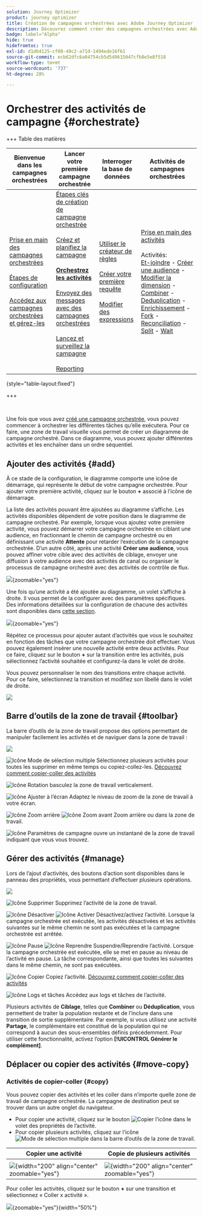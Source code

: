 ```yaml
---
solution: Journey Optimizer
product: journey optimizer
title: Création de campagnes orchestrées avec Adobe Journey Optimizer
description: Découvrez comment créer des campagnes orchestrées avec Adobe Journey Optimizer
badge: label="Alpha"
hide: true
hidefromtoc: true
exl-id: d1d64125-cf00-49c2-a71d-1494ede16f61
source-git-commit: ecb62dfc6a04754cb5d549615047cfb8e5e8f518
workflow-type: tm+mt
source-wordcount: '737'
ht-degree: 28%

---
```


# Orchestrer des activités de campagne {#orchestrate}

+++ Table des matières

| Bienvenue dans les campagnes orchestrées | Lancer votre première campagne orchestrée | Interroger la base de données | Activités de campagnes orchestrées |
|---|---|---|---|
| [Prise en main des campagnes orchestrées](gs-orchestrated-campaigns.md)<br/><br/>[Étapes de configuration](configuration-steps.md)<br/><br/>[Accédez aux campagnes orchestrées et gérez-les](access-manage-orchestrated-campaigns.md) | [Étapes clés de création de campagne orchestrée](gs-campaign-creation.md)<br/><br/>[Créez et planifiez la campagne](create-orchestrated-campaign.md)<br/><br/><b>[Orchestrez les activités](orchestrate-activities.md)</b><br/><br/>[Envoyez des messages avec des campagnes orchestrées](send-messages.md)<br/><br/>[Lancez et surveillez la campagne](start-monitor-campaigns.md)<br/><br/>[Reporting](reporting-campaigns.md) | [Utiliser le créateur de règles](orchestrated-rule-builder.md)<br/><br/>[Créer votre première requête](build-query.md)<br/><br/>[Modifier des expressions](edit-expressions.md) | [Prise en main des activités](activities/about-activities.md)<br/><br/>Activités:<br/>[Et-joindre](activities/and-join.md) - [Créer une audience](activities/build-audience.md) - [Modifier la dimension](activities/change-dimension.md) - [Combiner](activities/combine.md) - [Deduplication](activities/deduplication.md) - [Enrichissement](activities/enrichment.md) - [Fork](activities/fork.md) - [Reconciliation](activities/reconciliation.md) - [Split](activities/split.md) - [Wait](activities/wait.md) |

{style="table-layout:fixed"}

+++

<br/>

Une fois que vous avez [créé une campagne orchestrée](gs-campaign-creation.md), vous pouvez commencer à orchestrer les différentes tâches qu’elle exécutera. Pour ce faire, une zone de travail visuelle vous permet de créer un diagramme de campagne orchestré. Dans ce diagramme, vous pouvez ajouter différentes activités et les enchaîner dans un ordre séquentiel.

## Ajouter des activités {#add}

À ce stade de la configuration, le diagramme comporte une icône de démarrage, qui représente le début de votre campagne orchestrée. Pour ajouter votre première activité, cliquez sur le bouton **+** associé à l’icône de démarrage.

La liste des activités pouvant être ajoutées au diagramme s’affiche. Les activités disponibles dépendent de votre position dans le diagramme de campagne orchestré. Par exemple, lorsque vous ajoutez votre première activité, vous pouvez démarrer votre campagne orchestrée en ciblant une audience, en fractionnant le chemin de campagne orchestré ou en définissant une activité **Attente** pour retarder l’exécution de la campagne orchestrée. D’un autre côté, après une activité **Créer une audience**, vous pouvez affiner votre cible avec des activités de ciblage, envoyer une diffusion à votre audience avec des activités de canal ou organiser le processus de campagne orchestré avec des activités de contrôle de flux.

![](assets/orchestrated-start.png){zoomable="yes"}

Une fois qu’une activité a été ajoutée au diagramme, un volet s’affiche à droite. Il vous permet de la configurer avec des paramètres spécifiques. Des informations détaillées sur la configuration de chacune des activités sont disponibles dans [cette section](activities/about-activities.md).

![](assets/orchestrated-configure-activities.png){zoomable="yes"}

Répétez ce processus pour ajouter autant d’activités que vous le souhaitez en fonction des tâches que votre campagne orchestrée doit effectuer. Vous pouvez également insérer une nouvelle activité entre deux activités. Pour ce faire, cliquez sur le bouton **+** sur la transition entre les activités, puis sélectionnez l’activité souhaitée et configurez-la dans le volet de droite.

Vous pouvez personnaliser le nom des transitions entre chaque activité. Pour ce faire, sélectionnez la transition et modifiez son libellé dans le volet de droite.

![](assets/canvas-transition.png)

## Barre d’outils de la zone de travail {#toolbar}

La barre d’outils de la zone de travail propose des options permettant de manipuler facilement les activités et de naviguer dans la zone de travail :

![](assets/orchestrated-toolbar.png)

![Icône Mode de sélection multiple](assets/do-not-localize/canvas-multiple.svg) Sélectionnez plusieurs activités pour toutes les supprimer en même temps ou copiez-collez-les. [Découvrez comment copier-coller des activités](#copy)

![Icône Rotation](assets/do-not-localize/canvas-rotate.svg) basculez la zone de travail verticalement.

![Icône Ajuster à l’écran](assets/do-not-localize/canvas-fit.svg) Adaptez le niveau de zoom de la zone de travail à votre écran.

![Icône Zoom arrière](assets/do-not-localize/canvas-zoomout.svg) ![Icône Zoom avant](assets/do-not-localize/canvas-zoomin.svg) Zoom arrière ou dans la zone de travail.

![Icône Paramètres de campagne](assets/do-not-localize/canvas-map.svg) ouvre un instantané de la zone de travail indiquant que vous vous trouvez.

## Gérer des activités {#manage}

Lors de l’ajout d’activités, des boutons d’action sont disponibles dans le panneau des propriétés, vous permettant d’effectuer plusieurs opérations.

![](assets/activity-action.png)

![Icône Supprimer](assets/do-not-localize/activity-delete.svg) Supprimez l’activité de la zone de travail.

![Icône Désactiver](assets/do-not-localize/activity-disable.svg) ![Icône Activer](assets/do-not-localize/activity-enable.svg) Désactivez/activez l’activité. Lorsque la campagne orchestrée est exécutée, les activités désactivées et les activités suivantes sur le même chemin ne sont pas exécutées et la campagne orchestrée est arrêtée.

![Icône Pause](assets/do-not-localize/activity-pause.svg) ![Icône Reprendre](assets/do-not-localize/activity-resume.svg) Suspendre/Reprendre l’activité. Lorsque la campagne orchestrée est exécutée, elle se met en pause au niveau de l’activité en pause. La tâche correspondante, ainsi que toutes les suivantes dans le même chemin, ne sont pas exécutées.

![Icône Copier](assets/do-not-localize/activity-copy.svg) Copiez l’activité. [Découvrez comment copier-coller des activités](#copy)

![Icône Logs et tâches](assets/do-not-localize/activity-logs.svg) Accédez aux logs et tâches de l’activité.

Plusieurs activités de **Ciblage**, telles que **Combiner** ou **Déduplication**, vous permettent de traiter la population restante et de l’inclure dans une transition de sortie supplémentaire. Par exemple, si vous utilisez une activité **Partage**, le complémentaire est constitué de la population qui ne correspond à aucun des sous-ensembles définis précédemment. Pour utiliser cette fonctionnalité, activez l’option **[!UICONTROL Générer le complément]**.

## Déplacer ou copier des activités {#move-copy}

### Activités de copier-coller {#copy}

Vous pouvez copier des activités et les coller dans n’importe quelle zone de travail de campagne orchestrée. La campagne de destination peut se trouver dans un autre onglet du navigateur.

* Pour copier une activité, cliquez sur le bouton ![Copier l’icône](assets/do-not-localize/activity-copy.svg) dans le volet des propriétés de l’activité.
* Pour copier plusieurs activités, cliquez sur l’icône ![Mode de sélection multiple](assets/do-not-localize/canvas-multiple.svg) dans la barre d’outils de la zone de travail.

| Copier une activité | Copie de plusieurs activités |
|  ---  |  ---  |
|  |
| ![](assets/orchestrated-copy-1.png){width="200" align="center" zoomable="yes"} | ![](assets/orchestrated-copy-2.png){width="200" align="center" zoomable="yes"} |

Pour coller les activités, cliquez sur le bouton **+** sur une transition et sélectionnez « Coller x activité ».

![](assets/orchestrated-copy-3.png){zoomable="yes"}{width="50%"}

<!--## Example {#example}

Here is an orchestrated campaign example designed to send an email to all customers (other than VIP customers) with an email who are interested in coffee machines.

![](assets/workflow-example.png){zoomable="yes"}{zoomable="yes"}

To achieve this, activities below have been added:

* A **[!UICONTROL Fork]** activity that divides the orchestrated campaign into three paths (one for each set of customer),
* **[!UICONTROL Build audience]** activities to target the three sets of customers:

    * Customers with an email,
    * Customers belonging to the pre-existing "Interrested in Coffee Machine(s)" audience,
    * Customers belonging to the pre-existing "VIP ro reward" audience.

* A **[!UICONTROL Combine]** activity that groups together customers with an email and those interested in coffee machines,
* A **[!UICONTROL Combine]** activity that excludes VIP customers,
* An **[!UICONTROL Email delivery]** activity that sends an email to the resulting customers. 

Once you have completed the orchestrated campaign, add en **[!UICONTROL End]** activity at the end of the diagram. This activity allow you to visually mark the end of a workflow and has no functional impact.

After successfully designing the orchestrated campaign diagram, you can execute the orchestrated campaign and track the progress of its various tasks. [Learn how to start an orchestrated campaign and monitor its execution](start-monitor-campaigns.md)-->
